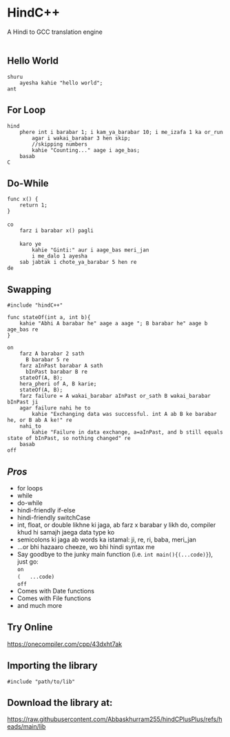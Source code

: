 # HindC++
A Hindi to GCC translation engine
<br/>
<br/>

## Hello World
`shuru`<br/>
`    ayesha kahie "hello world";`
    <br/>
`ant`

## For Loop
`hind`<br/>
`    phere int i barabar 1; i kam_ya_barabar 10; i me_izafa 1 ka or_run`</br>
`        agar i wakai_barabar 3 hen skip;`<br/>
`        //skipping numbers`</br>
`        kahie "Counting..." aage i age_bas;`<br/>
`    basab`<br/>
`C`

## Do-While
`func x() {`<br/>
`    return 1;`<br/>
`}`<br/>
<br/>
`co`<br/>
`    farz i barabar x() pagli`<br/>
    <br/>
`    karo ye`<br/>
`        kahie "Ginti:" aur i aage_bas meri_jan`<br/>
`        i me_dalo 1 ayesha`<br/>
`    sab jabtak i chote_ya_barabar 5 hen re`<br/>
`de`<br/>

## Swapping
`#include "hindC++"`<br/>

`func stateOf(int a, int b){`<br/>
`    kahie "Abhi A barabar he" aage a aage "; B barabar he" aage b age_bas re`<br/>
`}`<br/>

`on`<br/>
`    farz A barabar 2 sath`<br/>
`      B barabar 5 re`<br/>
`    farz aInPast barabar A sath`<br/>
`      bInPast barabar B re`<br/>
`    stateOf(A, B);`<br/>
`    hera_pheri of A, B karie;`<br/>
`    stateOf(A, B);`<br/>
`    farz failure = A wakai_barabar aInPast or_sath B wakai_barabar bInPast ji`<br/>
`    agar failure nahi he to`<br/>
`        kahie "Exchanging data was successful. int A ab B ke barabar he, or B ab A ke!" re`<br/>
`    nahi_to`<br/>
`        kahie "Failure in data exchange, a=aInPast, and b still equals state of bInPast, so nothing changed" re`<br/>
`    basab`<br/>
`off`<br/>



## *Pros*
  * for loops
  * while
  * do-while
  * hindi-friendly if-else
  * hindi-friendly switchCase
  * int, float, or double likhne ki jaga, ab farz x barabar y likh do, compiler khud hi samajh jaega data type ko
  * semicolons ki jaga ab words ka istamal: ji, re, ri, baba, meri_jan
  * ...or bhi hazaaro cheeze, wo bhi hindi syntax me
  * Say goodbye to the junky main function (i.e. `int main(){(...code)}`), just go:
  <br/>`on`<br/>`(   ...code)`<br/>`off`
  * Comes with Date functions
  * Comes with File functions
  * and much more

## Try Online
https://onecompiler.com/cpp/43dxht7ak

## Importing the library
`#include "path/to/lib"`

## Download the library at:
https://raw.githubusercontent.com/Abbaskhurram255/hindCPlusPlus/refs/heads/main/lib
